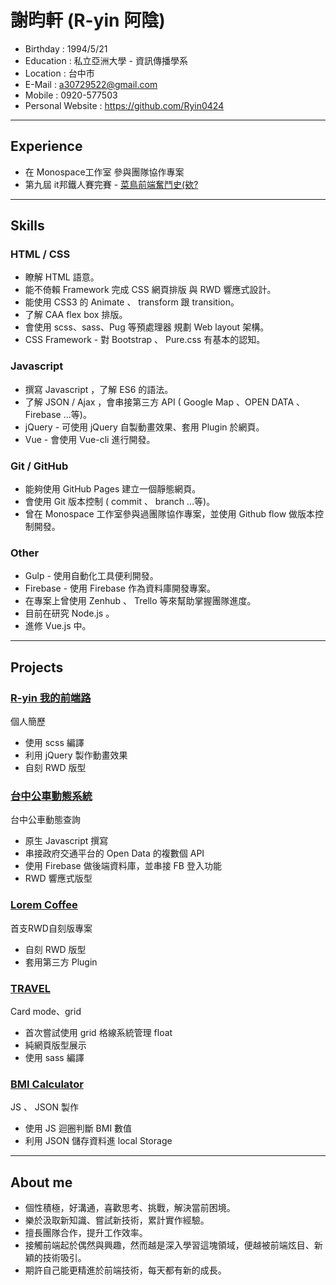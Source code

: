 # 謝昀軒 (R-yin 阿陰)

* Birthday : 1994/5/21
* Education : 私立亞洲大學 - 資訊傳播學系
* Location : 台中市
* E-Mail : a30729522@gmail.com
* Mobile : 0920-577503
* Personal Website : https://github.com/Ryin0424

***

## Experience

- 在 Monospace工作室 參與團隊協作專案
- 第九屆 it邦鐵人賽完賽 - [菜鳥前端奮鬥史(欸?](https://ithelp.ithome.com.tw/users/20107640)

***

## Skills

### HTML / CSS

* 瞭解 HTML 語意。
* 能不倚賴 Framework 完成 CSS 網頁排版 與 RWD 響應式設計。
* 能使用 CSS3 的 Animate 、 transform 跟 transition。
* 了解 CAA flex box 排版。
* 會使用 scss、sass、Pug 等預處理器 規劃 Web layout 架構。
* CSS Framework - 對 Bootstrap 、 Pure.css 有基本的認知。

### Javascript

* 撰寫 Javascript ，了解 ES6 的語法。
* 了解 JSON / Ajax ，會串接第三方 API ( Google Map 、OPEN DATA 、Firebase ...等)。
* jQuery - 可使用 jQuery 自製動畫效果、套用 Plugin 於網頁。
* Vue - 會使用 Vue-cli 進行開發。

### Git / GitHub

* 能夠使用 GitHub Pages 建立一個靜態網頁。
* 會使用 Git 版本控制 ( commit 、 branch ...等)。
* 曾在 Monospace 工作室參與過團隊協作專案，並使用 Github flow 做版本控制開發。

### Other

* Gulp - 使用自動化工具便利開發。
* Firebase - 使用 Firebase 作為資料庫開發專案。
* 在專案上曾使用 Zenhub 、 Trello 等來幫助掌握團隊進度。
* 目前在研究 Node.js 。
* 進修 Vue.js 中。

***

## Projects

### [R-yin 我的前端路](https://ryin0424.github.io/Aboutme/)
個人簡歷
- 使用 scss 編譯
- 利用 jQuery 製作動畫效果
- 自刻 RWD 版型

### [台中公車動態系統](https://ryin0424.github.io/Taichunung-Bus/)
台中公車動態查詢
- 原生 Javascript 撰寫
- 串接政府交通平台的 Open Data 的複數個 API
- 使用 Firebase 做後端資料庫，並串接 FB 登入功能
- RWD 響應式版型

### [Lorem Coffee](https://ryin0424.github.io/loremcoffee/)
首支RWD自刻版專案
- 自刻 RWD 版型
- 套用第三方 Plugin

### [TRAVEL](https://ryin0424.github.io/TRAVEL/)
Card mode、grid 
- 首次嘗試使用 grid 格線系統管理 float
- 純網頁版型展示
- 使用 sass 編譯

### [BMI Calculator](https://ryin0424.github.io/BMI-Calculator/)
JS 、 JSON 製作
- 使用 JS 迴圈判斷 BMI 數值
- 利用 JSON 儲存資料進 local Storage

***

## About me

- 個性積極，好溝通，喜歡思考、挑戰，解決當前困境。
- 樂於汲取新知識、嘗試新技術，累計實作經驗。
- 擅長團隊合作，提升工作效率。
- 接觸前端起於偶然與興趣，然而越是深入學習這塊領域，便越被前端炫目、新穎的技術吸引。
- 期許自己能更精進於前端技術，每天都有新的成長。
